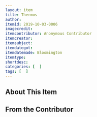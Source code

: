 ```yaml
---
layout: item
title: Thermos
author: 
itemid: 2019-10-03-0006
imagecredit: 
itemcontributor: Anonymous Contributor
itemcreator: 
itemsubject: 
itemdategot: 
itemdatemade: Bloomington
itemtype: 
shortdesc: 
categories: [  ]
tags: [  ]
---
```

## About This Item


## From the Contributor
